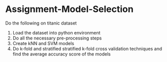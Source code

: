 # Assignment-Model-Selection
Do the following on titanic dataset
1. Load the dataset into python environment
2. Do all the necessary pre-processing steps
3. Create kNN and SVM models
4. Do k-fold and stratified stratified k-fold cross validation techniques and find the
average accuracy score of the models 
